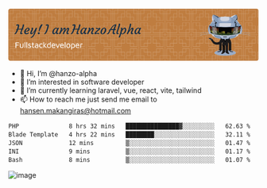 ![Header](./github-header-image.png)

- 👋 Hi, I’m @hanzo-alpha
- 👀 I’m interested in software developer
- 🌱 I’m currently learning laravel, vue, react, vite, tailwind
- 📫 How to reach me just send me email to hansen.makangiras@hotmail.com 

<!---
hanzo-alpha/hanzo-alpha is a ✨ special ✨ repository because its `README.md` (this file) appears on your GitHub profile.
You can click the Preview link to take a look at your changes.
--->

<!--START_SECTION:waka-->

```txt
PHP              8 hrs 32 mins   ███████████████▓░░░░░░░░░   62.63 %
Blade Template   4 hrs 22 mins   ████████░░░░░░░░░░░░░░░░░   32.11 %
JSON             12 mins         ▒░░░░░░░░░░░░░░░░░░░░░░░░   01.47 %
INI              9 mins          ▒░░░░░░░░░░░░░░░░░░░░░░░░   01.17 %
Bash             8 mins          ▒░░░░░░░░░░░░░░░░░░░░░░░░   01.07 %
```

<!--END_SECTION:waka-->

![image](https://github.com/hanzo-alpha/hanzo-alpha/assets/111342797/c4bd2977-6123-4017-8652-6e166259b484)

